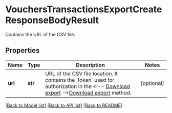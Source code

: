 # VouchersTransactionsExportCreateResponseBodyResult

Contains the URL of the CSV file.

## Properties
Name | Type | Description | Notes
------------ | ------------- | ------------- | -------------
**url** | **str** | URL of the CSV file location. It contains the &#x60;token&#x60; used for authorization in the &lt;!-- [Download export](OpenAPI.json/paths/~1exports~1{export_Id}/get) --&gt;[Download export](ref:download-export) method. | [optional] 

[[Back to Model list]](../README.md#documentation-for-models) [[Back to API list]](../README.md#documentation-for-api-endpoints) [[Back to README]](../README.md)


